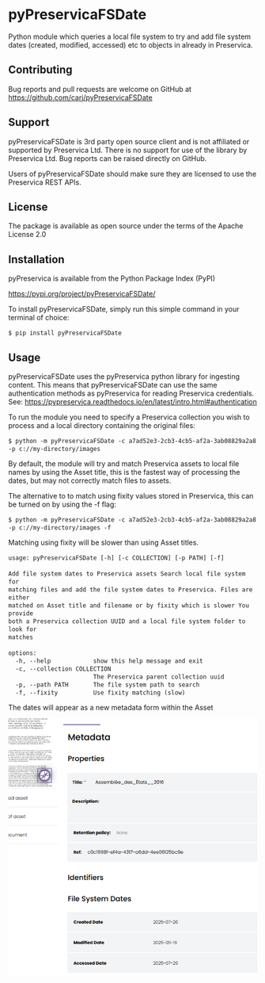 # pyPreservicaFSDate

Python module which queries a local file system to try and add file system dates (created, modified, accessed) 
etc to objects in already in Preservica.

## Contributing

Bug reports and pull requests are welcome on GitHub at https://github.com/carj/pyPreservicaFSDate

## Support 

pyPreservicaFSDate is 3rd party open source client and is not affiliated or supported by Preservica Ltd.
There is no support for use of the library by Preservica Ltd.
Bug reports can be raised directly on GitHub.

Users of pyPreservicaFSDate should make sure they are licensed to use the Preservica REST APIs. 

## License

The package is available as open source under the terms of the Apache License 2.0

## Installation

pyPreservica is available from the Python Package Index (PyPI)

https://pypi.org/project/pyPreservicaFSDate/

To install pyPreservicaFSDate, simply run this simple command in your terminal of choice:


    $ pip install pyPreservicaFSDate



## Usage

pyPreservicaFSDate uses the pyPreservica python library for ingesting content. This means that pyPreservicaFSDate 
can use the same authentication methods as pyPreservica for reading Preservica credentials. See: 
https://pypreservica.readthedocs.io/en/latest/intro.html#authentication


To run the module you need to specify a Preservica collection you wish to process and a local directory
containing the original files:


    $ python -m pyPreservicaFSDate -c a7ad52e3-2cb3-4cb5-af2a-3ab08829a2a8 -p c://my-directory/images

By default, the module will try and match Preservica assets to local file names by using the Asset title, this is 
the fastest way of processing the dates, but may not correctly match files to assets.

The alternative to to match using fixity values stored in Preservica, this can be turned on by using the -f flag:

    $ python -m pyPreservicaFSDate -c a7ad52e3-2cb3-4cb5-af2a-3ab08829a2a8 -p c://my-directory/images -f

Matching using fixity will be slower than using Asset titles.

```
usage: pyPreservicaFSDate [-h] [-c COLLECTION] [-p PATH] [-f]

Add file system dates to Preservica assets Search local file system for
matching files and add the file system dates to Preservica. Files are either
matched on Asset title and filename or by fixity which is slower You provide
both a Preservica collection UUID and a local file system folder to look for
matches

options:
  -h, --help            show this help message and exit
  -c, --collection COLLECTION
                        The Preservica parent collection uuid
  -p, --path PATH       The file system path to search
  -f, --fixity          Use fixity matching (slow)

```

The dates will appear as a new metadata form within the Asset

![Metadata Dates](https://github.com/carj/pyPreservicaFSDate/blob/main/dates.png?raw=true)
